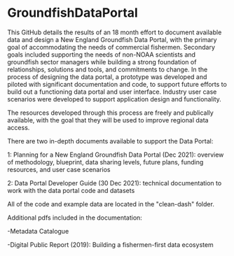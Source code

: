 # GroundfishDataPortal
This GitHub details the results of an 18 month effort to document available data and design a New England Groundfish Data Portal, with the primary goal of accommodating the needs of commercial fishermen. Secondary goals included supporting the needs of non-NOAA scientists and groundfish sector managers while building a strong foundation of relationships, solutions and tools, and commitments to change. In the process of designing the data portal, a prototype was developed and piloted with significant documentation and code, to support future efforts to build out a functioning data portal and user interface. Industry user case scenarios were developed to support application design and functionality. 
 
The resources developed through this process are freely and publically available, with the goal that they will be used to improve regional data access.

There are two in-depth documents available to support the Data Portal:

 1: Planning for a New England Groundfish Data Portal (Dec 2021): overview of methodology, blueprint, data sharing levels, future plans, funding resources, and user case scenarios

 2: Data Portal Developer Guide (30 Dec 2021): technical documentation to work with the data portal code and datasets

All of the code and example data are located in the "clean-dash" folder.

Additional pdfs included in the documentation:

 -Metadata Catalogue

 -Digital Public Report (2019): Building a fishermen-first data ecosystem
